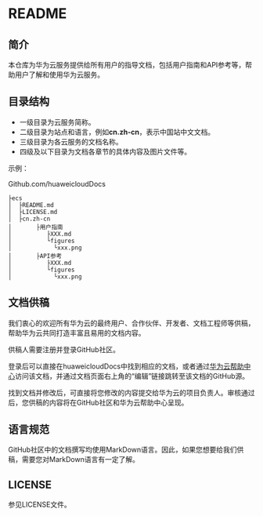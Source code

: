 
# README<a name="ZH-CN_TOPIC_0142151910"></a>

## 简介<a name="section134961028153911"></a>

本仓库为华为云服务提供给所有用户的指导文档，包括用户指南和API参考等，帮助用户了解和使用华为云服务。

## 目录结构<a name="section10299284119"></a>

-   一级目录为云服务简称。
-   二级目录为站点和语言，例如**cn.zh-cn**，表示中国站中文文档。
-   三级目录为各云服务的文档名称。
-   四级及以下目录为文档各章节的具体内容及图片文件等。

示例：

Github.com/huaweicloudDocs

```
├ecs
│  ├README.md
│  ├LICENSE.md
│  ├cn.zh-cn
│       ├用户指南
│          ├XXX.md
│          └figures
│            └xxx.png
│       ├API参考
│          ├XXX.md
│          └figures
│            └xxx.png
```

## 文档供稿<a name="section1487012210419"></a>

我们衷心的欢迎所有华为云的最终用户、合作伙伴、开发者、文档工程师等供稿，帮助华为云共同打造丰富且易用的文档内容。

供稿人需要注册并登录GitHub社区。

登录后可以直接在huaweicloudDocs中找到相应的文档，或者通过[华为云帮助中心](https://support.huaweicloud.com/)访问该文档，并通过文档页面右上角的“编辑”链接跳转至该文档的GitHub源。

找到文档并修改后，可直接将您修改的内容提交给华为云的项目负责人。审核通过后，您供稿的内容将在GitHub社区和华为云帮助中心呈现。

## 语言规范<a name="section19476332413"></a>

GitHub社区中的文档撰写均使用MarkDown语言。因此，如果您想要给我们供稿，需要您对MarkDown语言有一定了解。

## LICENSE<a name="section61898444412"></a>

参见LICENSE文件。

